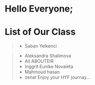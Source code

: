 # Hello Everyone;

# List of Our Class

>* Saban Yelkenci

> * Aleksandra Shalimova
> * Ali ABOUTEIR
> * Inggrit Eunike Novaleta
> * Mahmoud hasan
> * zenat
> Enjoy your HYF journay...
> 

